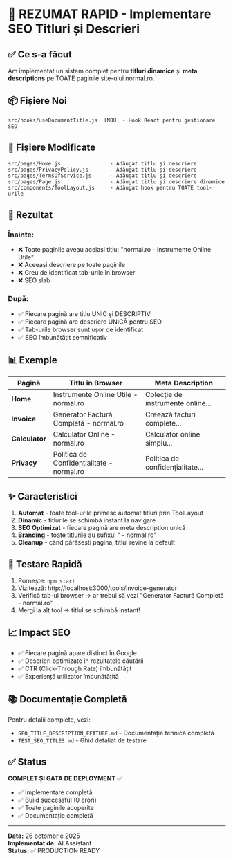 # 🚀 REZUMAT RAPID - Implementare SEO Titluri și Descrieri

## ✅ Ce s-a făcut

Am implementat un sistem complet pentru **titluri dinamice** și **meta descriptions** pe TOATE paginile site-ului normal.ro.

## 📦 Fișiere Noi

```
src/hooks/useDocumentTitle.js  [NOU] - Hook React pentru gestionare SEO
```

## 🔧 Fișiere Modificate

```
src/pages/Home.js                - Adăugat titlu și descriere
src/pages/PrivacyPolicy.js       - Adăugat titlu și descriere
src/pages/TermsOfService.js      - Adăugat titlu și descriere
src/pages/Page.js                - Adăugat titlu și descriere dinamice
src/components/ToolLayout.js     - Adăugat hook pentru TOATE tool-urile
```

## 🎯 Rezultat

### Înainte:
- ❌ Toate paginile aveau același titlu: "normal.ro - Instrumente Online Utile"
- ❌ Aceeași descriere pe toate paginile
- ❌ Greu de identificat tab-urile în browser
- ❌ SEO slab

### După:
- ✅ Fiecare pagină are titlu UNIC și DESCRIPTIV
- ✅ Fiecare pagină are descriere UNICĂ pentru SEO
- ✅ Tab-urile browser sunt ușor de identificat
- ✅ SEO îmbunătățit semnificativ

## 📊 Exemple

| Pagină | Titlu în Browser | Meta Description |
|--------|-----------------|------------------|
| **Home** | Instrumente Online Utile - normal.ro | Colecție de instrumente online... |
| **Invoice** | Generator Factură Completă - normal.ro | Creează facturi complete... |
| **Calculator** | Calculator Online - normal.ro | Calculator online simplu... |
| **Privacy** | Politica de Confidențialitate - normal.ro | Politica de confidențialitate... |

## ✨ Caracteristici

1. **Automat** - toate tool-urile primesc automat titluri prin ToolLayout
2. **Dinamic** - titlurile se schimbă instant la navigare
3. **SEO Optimizat** - fiecare pagină are meta description unică
4. **Branding** - toate titlurile au sufixul " - normal.ro"
5. **Cleanup** - când părăsești pagina, titlul revine la default

## 🧪 Testare Rapidă

1. Pornește: `npm start`
2. Vizitează: http://localhost:3000/tools/invoice-generator
3. Verifică tab-ul browser → ar trebui să vezi "Generator Factură Completă - normal.ro"
4. Mergi la alt tool → titlul se schimbă instant!

## 📈 Impact SEO

- ✅ Fiecare pagină apare distinct în Google
- ✅ Descrieri optimizate în rezultatele căutării
- ✅ CTR (Click-Through Rate) îmbunătățit
- ✅ Experiență utilizator îmbunătățită

## 📚 Documentație Completă

Pentru detalii complete, vezi:
- `SEO_TITLE_DESCRIPTION_FEATURE.md` - Documentație tehnică completă
- `TEST_SEO_TITLES.md` - Ghid detaliat de testare

## ✅ Status

**COMPLET ȘI GATA DE DEPLOYMENT** ✅

- ✅ Implementare completă
- ✅ Build successful (0 erori)
- ✅ Toate paginile acoperite
- ✅ Documentație completă

---

**Data:** 26 octombrie 2025  
**Implementat de:** AI Assistant  
**Status:** ✅ PRODUCTION READY

